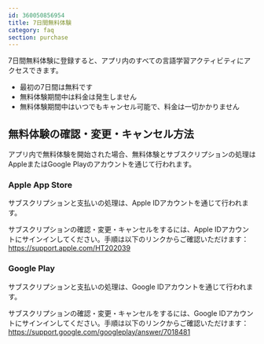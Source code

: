 ```yaml
---
id: 360050856954
title: 7日間無料体験
category: faq
section: purchase
---
```


7日間無料体験に登録すると、アプリ内のすべての言語学習アクティビティにアクセスできます。

- 最初の7日間は無料です
- 無料体験期間中は料金は発生しません 
- 無料体験期間中はいつでもキャンセル可能で、料金は一切かかりません

## 無料体験の確認・変更・キャンセル方法

アプリ内で無料体験を開始された場合、無料体験とサブスクリプションの処理はAppleまたはGoogle Playのアカウントを通じて行われます。

### Apple App Store

サブスクリプションと支払いの処理は、Apple IDアカウントを通じて行われます。

サブスクリプションの確認・変更・キャンセルをするには、Apple IDアカウントにサインインしてください。手順は以下のリンクからご確認いただけます：<https://support.apple.com/HT202039>

### Google Play

サブスクリプションと支払いの処理は、Google IDアカウントを通じて行われます。

サブスクリプションの確認・変更・キャンセルをするには、Google IDアカウントにサインインしてください。手順は以下のリンクからご確認いただけます：<https://support.google.com/googleplay/answer/7018481>